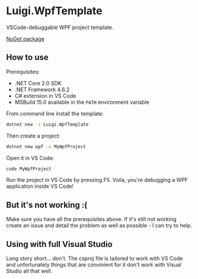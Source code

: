 # Luigi.WpfTemplate

VSCode-debuggable WPF project template.

[NuGet package](https://www.nuget.org/packages/Luigi.WpfTemplate)

## How to use

Prerequisites:

- .NET Core 2.0 SDK
- .NET Framework 4.6.2
- C# extension in VS Code
- MSBuild 15.0 available in the `PATH` environment variable

From command line install the template:

```cmd
dotnet new -i Luigi.WpfTemplate
```

Then create a project:

```cmd
dotnet new wpf -o MyWpfProject
```

Open it in VS Code:

```cmd
code MyWpfProject
```

Run the project in VS Code by pressing F5. Voila, you're debugging a WPF application inside VS Code!

## But it's not working :(

Make sure you have all the prerequisites above. If it's still not working create an issue and detail the problem as well as possible - I can try to help.

## Using with full Visual Studio

Long story short... don't. The csproj file is tailored to work with VS Code and unfortunately things that are convinient for it don't work with Visual Studio all that well.
